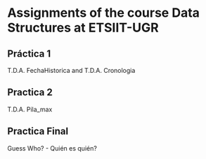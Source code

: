 # Assignments of the course Data Structures at ETSIIT-UGR
## Práctica 1
T.D.A. FechaHistorica and T.D.A. Cronologia
## Practica 2
T.D.A. Pila_max
## Practica Final
Guess Who? - Quién es quién?
